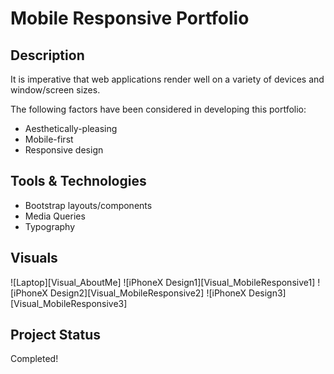 # Mobile Responsive Portfolio

## Description 

It is imperative that web applications render well on a variety of devices and window/screen sizes. 

The following factors have been considered in developing this portfolio:

- Aesthetically-pleasing
- Mobile-first
- Responsive design

## Tools & Technologies 

- Bootstrap layouts/components
- Media Queries
- Typography

## Visuals

![Laptop][Visual_AboutMe]
![iPhoneX Design1][Visual_MobileResponsive1] ![iPhoneX Design2][Visual_MobileResponsive2] ![iPhoneX Design3][Visual_MobileResponsive3]


## Project Status

Completed!
